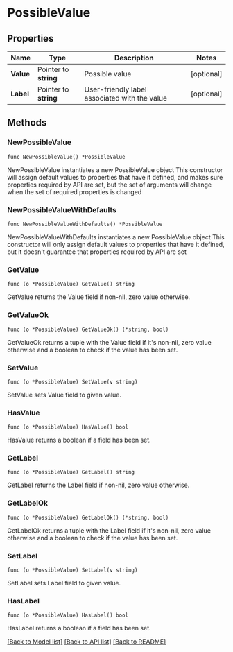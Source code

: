 # PossibleValue

## Properties

Name | Type | Description | Notes
------------ | ------------- | ------------- | -------------
**Value** | Pointer to **string** | Possible value | [optional] 
**Label** | Pointer to **string** | User-friendly label associated with the value | [optional] 

## Methods

### NewPossibleValue

`func NewPossibleValue() *PossibleValue`

NewPossibleValue instantiates a new PossibleValue object
This constructor will assign default values to properties that have it defined,
and makes sure properties required by API are set, but the set of arguments
will change when the set of required properties is changed

### NewPossibleValueWithDefaults

`func NewPossibleValueWithDefaults() *PossibleValue`

NewPossibleValueWithDefaults instantiates a new PossibleValue object
This constructor will only assign default values to properties that have it defined,
but it doesn't guarantee that properties required by API are set

### GetValue

`func (o *PossibleValue) GetValue() string`

GetValue returns the Value field if non-nil, zero value otherwise.

### GetValueOk

`func (o *PossibleValue) GetValueOk() (*string, bool)`

GetValueOk returns a tuple with the Value field if it's non-nil, zero value otherwise
and a boolean to check if the value has been set.

### SetValue

`func (o *PossibleValue) SetValue(v string)`

SetValue sets Value field to given value.

### HasValue

`func (o *PossibleValue) HasValue() bool`

HasValue returns a boolean if a field has been set.

### GetLabel

`func (o *PossibleValue) GetLabel() string`

GetLabel returns the Label field if non-nil, zero value otherwise.

### GetLabelOk

`func (o *PossibleValue) GetLabelOk() (*string, bool)`

GetLabelOk returns a tuple with the Label field if it's non-nil, zero value otherwise
and a boolean to check if the value has been set.

### SetLabel

`func (o *PossibleValue) SetLabel(v string)`

SetLabel sets Label field to given value.

### HasLabel

`func (o *PossibleValue) HasLabel() bool`

HasLabel returns a boolean if a field has been set.


[[Back to Model list]](../README.md#documentation-for-models) [[Back to API list]](../README.md#documentation-for-api-endpoints) [[Back to README]](../README.md)


